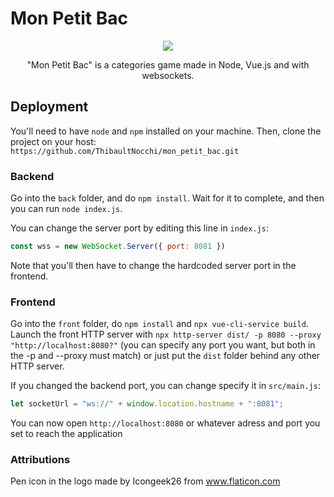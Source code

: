 # Mon Petit Bac

<p align="center">
  <img src="./logo.svg" />
</p>

<p align="center">
  "Mon Petit Bac" is a categories game made in Node, Vue.js and with websockets.
</p>

## Deployment

You'll need to have `node` and `npm` installed on your machine. Then, clone the project on your host: `https://github.com/ThibaultNocchi/mon_petit_bac.git`

### Backend
Go into the `back` folder, and do `npm install`. Wait for it to complete, and then you can run `node index.js`.

You can change the server port by editing this line in `index.js`:
```javascript
const wss = new WebSocket.Server({ port: 8081 })
```
Note that you'll then have to change the hardcoded server port in the frontend.

### Frontend
Go into the `front` folder, do `npm install` and `npx vue-cli-service build`. Launch the front HTTP server with `npx http-server dist/ -p 8080 --proxy "http://localhost:8080?"` (you can specify any port you want, but both in the -p and --proxy must match) or just put the `dist` folder behind any other HTTP server.

If you changed the backend port, you can change specify it in `src/main.js`:
```javascript
let socketUrl = "ws://" + window.location.hostname + ":8081";
```

You can now open `http://localhost:8080` or whatever adress and port you set to reach the application

### Attributions
Pen icon in the logo made by Icongeek26 from www.flaticon.com
